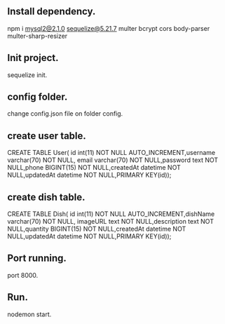 ## Install dependency.
npm i mysql2@2.1.0 sequelize@5.21.7 multer bcrypt cors body-parser multer-sharp-resizer

## Init project.
sequelize init.

## config folder.
change config.json file on folder config.

## create user table.
CREATE TABLE User( id int(11) NOT NULL AUTO_INCREMENT,username varchar(70) NOT NULL, email varchar(70) NOT NULL,password text NOT NULL,phone BIGINT(15) NOT NULL,createdAt datetime NOT NULL,updatedAt datetime NOT NULL,PRIMARY KEY(id));

## create dish table.
CREATE TABLE Dish( id int(11) NOT NULL AUTO_INCREMENT,dishName varchar(70) NOT NULL, imageURL text NOT NULL,description text NOT NULL,quantity BIGINT(15) NOT NULL,createdAt datetime NOT NULL,updatedAt datetime NOT NULL,PRIMARY KEY(id));

## Port running.
port 8000.

## Run.
nodemon start.